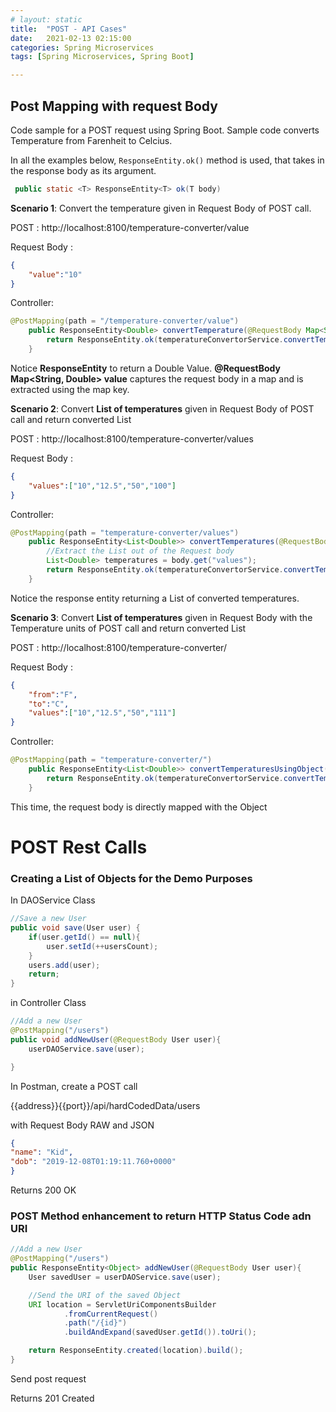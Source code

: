 ```yaml
---
# layout: static
title:  "POST - API Cases"
date:   2021-02-13 02:15:00
categories: Spring Microservices
tags: [Spring Microservices, Spring Boot]

---
```


## Post Mapping with request Body

Code sample for a POST request using Spring Boot. Sample code converts Temperature from Farenheit to Celcius.

In all the examples below, ```ResponseEntity.ok()``` method is used, that takes in the response body as its argument.
```java
 public static <T> ResponseEntity<T> ok(T body)
 ``` 

**Scenario 1**: Convert the temperature given in Request Body of POST call.

POST : http://localhost:8100/temperature-converter/value

Request Body :
```json
{
    "value":"10"
}
```

Controller:
```java
@PostMapping(path = "/temperature-converter/value")
    public ResponseEntity<Double> convertTemperature(@RequestBody Map<String, Double> value) {
        return ResponseEntity.ok(temperatureConvertorService.convertTemperatureValue(value.get("value")));
    }

```

Notice **ResponseEntity<Double>** to return a Double Value. **@RequestBody Map<String, Double> value** captures the request body in a map and is extracted using the map key.

**Scenario 2**: Convert **List of temperatures** given in Request Body of POST call and return converted List

POST : http://localhost:8100/temperature-converter/values

Request Body :
```json
{
    "values":["10","12.5","50","100"]
}
```

Controller:
```java
@PostMapping(path = "temperature-converter/values")
    public ResponseEntity<List<Double>> convertTemperatures(@RequestBody Map<String, List<Double>> body) {
        //Extract the List out of the Request body
        List<Double> temperatures = body.get("values");
        return ResponseEntity.ok(temperatureConvertorService.convertTemperatureValues(temperatures));
    }
```

Notice the response entity returning a List of converted temperatures.

**Scenario 3**: Convert **List of temperatures** given in Request Body with the Temperature units of POST call and return converted List

POST : http://localhost:8100/temperature-converter/

Request Body :
```json
{
    "from":"F",
    "to":"C",
    "values":["10","12.5","50","111"]
}
```

Controller:
```java
@PostMapping(path = "temperature-converter/")
    public ResponseEntity<List<Double>> convertTemperaturesUsingObject(@RequestBody Temperature value) {
        return ResponseEntity.ok(temperatureConvertorService.convertTemperatureValues(value.getValues()));
    }
```

This time, the request body is directly mapped with the Object

# POST Rest Calls

### Creating a List of Objects for the Demo Purposes

In DAOService Class
```java
//Save a new User
public void save(User user) {
    if(user.getId() == null){
        user.setId(++usersCount);
    }
    users.add(user);
    return;
}
```

in Controller Class
```java
//Add a new User
@PostMapping("/users")
public void addNewUser(@RequestBody User user){
    userDAOService.save(user);

}
```

In Postman, create a POST call

{{address}}{{port}}/api/hardCodedData/users

with Request Body RAW and JSON
```json
{
"name": "Kid",
"dob": "2019-12-08T01:19:11.760+0000"
}
```

Returns 200 OK

### POST Method enhancement to return HTTP Status Code adn URI

```java
//Add a new User
@PostMapping("/users")
public ResponseEntity<Object> addNewUser(@RequestBody User user){
    User savedUser = userDAOService.save(user);

    //Send the URI of the saved Object
    URI location = ServletUriComponentsBuilder
            .fromCurrentRequest()
            .path("/{id}")
            .buildAndExpand(savedUser.getId()).toUri();

    return ResponseEntity.created(location).build();
}
```
Send post request

Returns 201 Created
